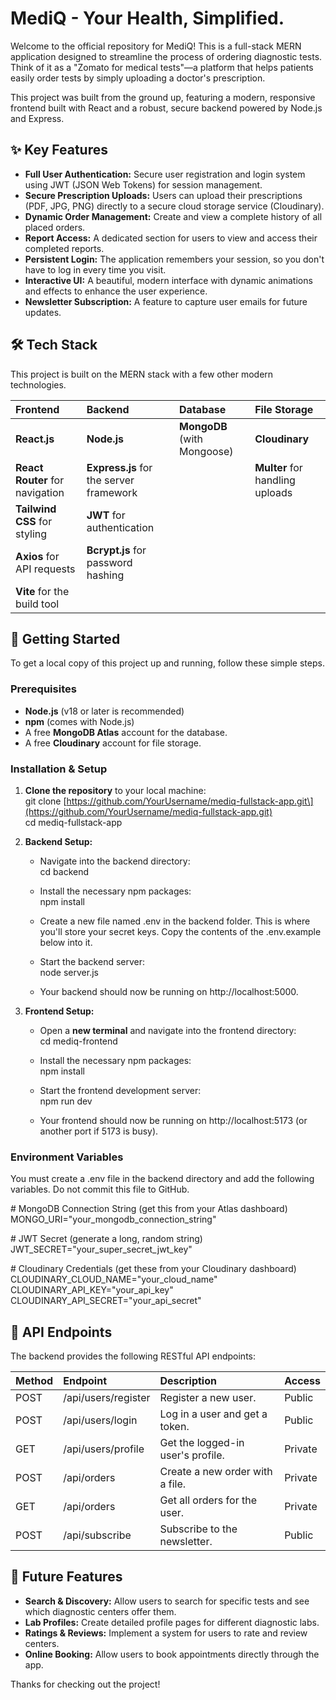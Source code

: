 # **MediQ \- Your Health, Simplified.**

Welcome to the official repository for MediQ\! This is a full-stack MERN application designed to streamline the process of ordering diagnostic tests. Think of it as a "Zomato for medical tests"—a platform that helps patients easily order tests by simply uploading a doctor's prescription.

This project was built from the ground up, featuring a modern, responsive frontend built with React and a robust, secure backend powered by Node.js and Express.

## **✨ Key Features**

* **Full User Authentication:** Secure user registration and login system using JWT (JSON Web Tokens) for session management.  
* **Secure Prescription Uploads:** Users can upload their prescriptions (PDF, JPG, PNG) directly to a secure cloud storage service (Cloudinary).  
* **Dynamic Order Management:** Create and view a complete history of all placed orders.  
* **Report Access:** A dedicated section for users to view and access their completed reports.  
* **Persistent Login:** The application remembers your session, so you don't have to log in every time you visit.  
* **Interactive UI:** A beautiful, modern interface with dynamic animations and effects to enhance the user experience.  
* **Newsletter Subscription:** A feature to capture user emails for future updates.

## **🛠️ Tech Stack**

This project is built on the MERN stack with a few other modern technologies.

| Frontend | Backend | Database | File Storage |
| :---- | :---- | :---- | :---- |
| **React.js** | **Node.js** | **MongoDB** (with Mongoose) | **Cloudinary** |
| **React Router** for navigation | **Express.js** for the server framework |  | **Multer** for handling uploads |
| **Tailwind CSS** for styling | **JWT** for authentication |  |  |
| **Axios** for API requests | **Bcrypt.js** for password hashing |  |  |
| **Vite** for the build tool |  |  |  |

## **🚀 Getting Started**

To get a local copy of this project up and running, follow these simple steps.

### **Prerequisites**

* **Node.js** (v18 or later is recommended)  
* **npm** (comes with Node.js)  
* A free **MongoDB Atlas** account for the database.  
* A free **Cloudinary** account for file storage.

### **Installation & Setup**

1. **Clone the repository** to your local machine:  
   git clone \[https://github.com/YourUsername/mediq-fullstack-app.git\](https://github.com/YourUsername/mediq-fullstack-app.git)  
   cd mediq-fullstack-app

2. **Backend Setup:**  
   * Navigate into the backend directory:  
     cd backend

   * Install the necessary npm packages:  
     npm install

   * Create a new file named .env in the backend folder. This is where you'll store your secret keys. Copy the contents of the .env.example below into it.  
   * Start the backend server:  
     node server.js

   * Your backend should now be running on http://localhost:5000.  
3. **Frontend Setup:**  
   * Open a **new terminal** and navigate into the frontend directory:  
     cd mediq-frontend

   * Install the necessary npm packages:  
     npm install

   * Start the frontend development server:  
     npm run dev

   * Your frontend should now be running on http://localhost:5173 (or another port if 5173 is busy).

### **Environment Variables**

You must create a .env file in the backend directory and add the following variables. Do not commit this file to GitHub.

\# MongoDB Connection String (get this from your Atlas dashboard)  
MONGO\_URI="your\_mongodb\_connection\_string"

\# JWT Secret (generate a long, random string)  
JWT\_SECRET="your\_super\_secret\_jwt\_key"

\# Cloudinary Credentials (get these from your Cloudinary dashboard)  
CLOUDINARY\_CLOUD\_NAME="your\_cloud\_name"  
CLOUDINARY\_API\_KEY="your\_api\_key"  
CLOUDINARY\_API\_SECRET="your\_api\_secret"

## **📖 API Endpoints**

The backend provides the following RESTful API endpoints:

| Method | Endpoint | Description | Access |
| :---- | :---- | :---- | :---- |
| POST | /api/users/register | Register a new user. | Public |
| POST | /api/users/login | Log in a user and get a token. | Public |
| GET | /api/users/profile | Get the logged-in user's profile. | Private |
| POST | /api/orders | Create a new order with a file. | Private |
| GET | /api/orders | Get all orders for the user. | Private |
| POST | /api/subscribe | Subscribe to the newsletter. | Public |

## **🔮 Future Features**

* **Search & Discovery:** Allow users to search for specific tests and see which diagnostic centers offer them.  
* **Lab Profiles:** Create detailed profile pages for different diagnostic labs.  
* **Ratings & Reviews:** Implement a system for users to rate and review centers.  
* **Online Booking:** Allow users to book appointments directly through the app.

Thanks for checking out the project\!